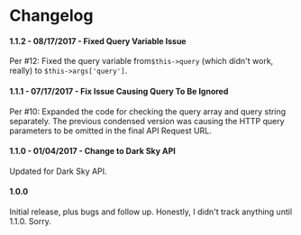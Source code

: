 # Changelog

#### 1.1.2 - 08/17/2017 - Fixed Query Variable Issue
Per #12: Fixed the query variable from`$this->query` (which didn't work, really) to `$this->args['query']`. 

#### 1.1.1 - 07/17/2017 - Fix Issue Causing Query To Be Ignored
Per #10: Expanded the code for checking the query array and query string separately. The previous condensed version was causing the HTTP query parameters to be omitted in the final API Request URL.

#### 1.1.0 - 01/04/2017 - Change to Dark Sky API
Updated for Dark Sky API.

#### 1.0.0
Initial release, plus bugs and follow up. Honestly, I didn't track anything until 1.1.0. Sorry.

